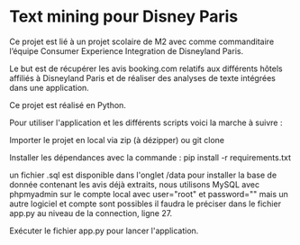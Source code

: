 # Text mining pour Disney Paris

Ce projet est lié à un projet scolaire de M2 avec comme commanditaire l’équipe Consumer Experience Integration de Disneyland Paris.

Le but est de récupérer les avis booking.com relatifs aux différents hôtels affiliés à Disneyland Paris et de réaliser des analyses de texte intégrées dans une application.

Ce projet est réalisé en Python.

Pour utiliser l'application et les différents scripts voici la marche à suivre :

Importer le projet en local via zip (à dézipper) ou git clone

Installer les dépendances avec la commande : pip install -r requirements.txt

un fichier .sql est disponible dans l'onglet /data pour installer la base de donnée contenant les avis déjà extraits, nous utilisons MySQL avec phpmyadmin sur le compte local avec user="root" et password="" mais un autre logiciel et compte sont possibles il faudra le préciser dans le fichier app.py au niveau de la connection, ligne 27.

Exécuter le fichier app.py pour lancer l'application.
